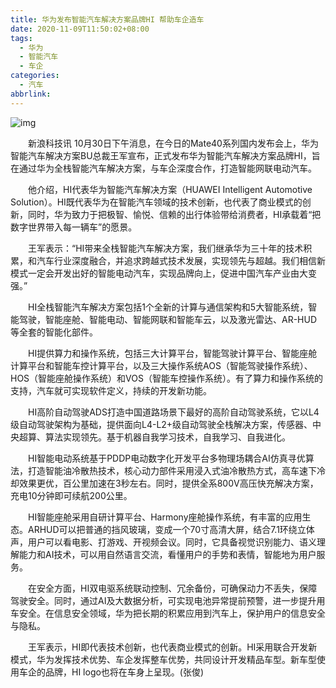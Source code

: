 ```yaml
---
title: 华为发布智能汽车解决方案品牌HI 帮助车企造车
date: 2020-11-09T11:50:02+08:00
tags:
  - 华为
  - 智能汽车
  - 车企
categories:
  - 汽车
abbrlink:
---
```


![img](https://cdn.jsdelivr.net/gh/yakeing/Documentation@main/Hexo/images/3d40-kcieyvy7637009.jpg)

　　新浪科技讯 10月30日下午消息，在今日的Mate40系列国内发布会上，华为智能汽车解决方案BU总裁王军宣布，正式发布华为智能汽车解决方案品牌HI，旨在通过华为全栈智能汽车解决方案，与车企深度合作，打造智能网联电动汽车。

　　他介绍，HI代表华为智能汽车解决方案（HUAWEI Intelligent Automotive Solution）。HI既代表华为在智能汽车领域的技术创新，也代表了商业模式的创新，同时，华为致力于把极智、愉悦、信赖的出行体验带给消费者，HI承载着“把数字世界带入每一辆车”的愿景。

　　王军表示：“HI带来全栈智能汽车解决方案，我们继承华为三十年的技术积累，和汽车行业深度融合，并追求跨越式技术发展，实现领先与超越。我们相信新模式一定会开发出好的智能电动汽车，实现品牌向上，促进中国汽车产业由大变强。”

　　HI全栈智能汽车解决方案包括1个全新的计算与通信架构和5大智能系统，智能驾驶，智能座舱、智能电动、智能网联和智能车云，以及激光雷达、AR-HUD等全套的智能化部件。

　　HI提供算力和操作系统，包括三大计算平台，智能驾驶计算平台、智能座舱计算平台和智能车控计算平台，以及三大操作系统AOS（智能驾驶操作系统）、HOS（智能座舱操作系统）和VOS（智能车控操作系统）。有了算力和操作系统的支持，汽车就可实现软件定义，持续的开发新功能。

　　HI高阶自动驾驶ADS打造中国道路场景下最好的高阶自动驾驶系统，它以L4级自动驾驶架构为基础，提供面向L4-L2+级自动驾驶全栈解决方案，传感器、中央超算、算法实现领先。基于机器自我学习技术，自我学习、自我进化。

　　HI智能电动系统基于PDDP电动数字化开发平台多物理场耦合AI仿真寻优算法，打造智能油冷散热技术，核心动力部件采用浸入式油冷散热方式，高车速下冷却效果更优，百公里加速在3秒左右。同时，提供全系800V高压快充解决方案，充电10分钟即可续航200公里。

　　HI智能座舱采用自研计算平台、Harmony座舱操作系统，有丰富的应用生态。ARHUD可以把普通的挡风玻璃，变成一个70寸高清大屏，结合7.1环绕立体声，用户可以看电影、打游戏、开视频会议。同时，它具备视觉识别能力、语义理解能力和AI技术，可以用自然语言交流，看懂用户的手势和表情，智能地为用户服务。

　　在安全方面，HI双电驱系统联动控制、冗余备份，可确保动力不丢失，保障驾驶安全。同时，通过AI及大数据分析，可实现电池异常提前预警，进一步提升用车安全。在信息安全领域，华为把长期的积累应用到汽车上，保护用户的信息安全与隐私。

　　王军表示，HI即代表技术创新，也代表商业模式的创新。HI采用联合开发新模式，华为发挥技术优势、车企发挥整车优势，共同设计开发精品车型。新车型使用车企的品牌，HI logo也将在车身上呈现。(张俊)